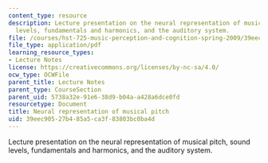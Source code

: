 ```yaml
---
content_type: resource
description: Lecture presentation on the neural representation of musical pitch, sound
  levels, fundamentals and harmonics, and the auditory system.
file: /courses/hst-725-music-perception-and-cognition-spring-2009/39eec90527b485a5ca3f83803bc0ba4d_MITHST_725S09_lec04_pitch.pdf
file_type: application/pdf
learning_resource_types:
- Lecture Notes
license: https://creativecommons.org/licenses/by-nc-sa/4.0/
ocw_type: OCWFile
parent_title: Lecture Notes
parent_type: CourseSection
parent_uid: 5738a32e-91e6-38d9-b04a-a428a6dce0fd
resourcetype: Document
title: Neural representation of musical pitch
uid: 39eec905-27b4-85a5-ca3f-83803bc0ba4d
---
```

Lecture presentation on the neural representation of musical pitch, sound levels, fundamentals and harmonics, and the auditory system.